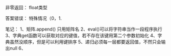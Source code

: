 非零返回：
float类型

答案错误：
特殊情况（0，1.


笔记：
1、矩阵.append() 只用矩阵名
2、eval()可以将字符串当作一段程序执行
3、字典get函数可以获取对应的键值，若不存在该键用第二个参数初始化
4、字典虽然没顺序，但是可以利用键排序
5、递归必须每一层都要返回值，不然只会输出null
6、
